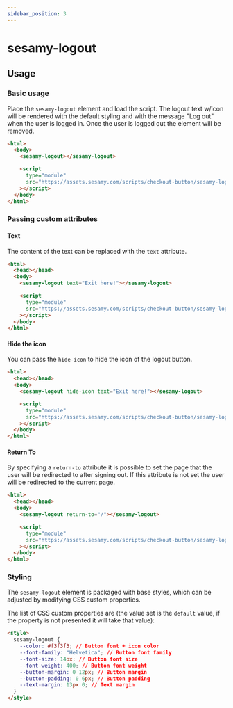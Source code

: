 ```yaml
---
sidebar_position: 3
---
```


# sesamy-logout

## Usage

### Basic usage

Place the `sesamy-logout` element and load the script. The logout text w/icon will be rendered with the default styling and with the message "Log out" when the user is logged in. Once the user is logged out the element will be removed.

```html
<html>
  <body>
    <sesamy-logout></sesamy-logout>

    <script
      type="module"
      src="https://assets.sesamy.com/scripts/checkout-button/sesamy-logout.min.js"
    ></script>
  </body>
</html>
```

### Passing custom attributes

#### Text

The content of the text can be replaced with the `text` attribute.

```html
<html>
  <head></head>
  <body>
    <sesamy-logout text="Exit here!"></sesamy-logout>

    <script
      type="module"
      src="https://assets.sesamy.com/scripts/checkout-button/sesamy-logout.min.js"
    ></script>
  </body>
</html>
```

#### Hide the icon

You can pass the `hide-icon` to hide the icon of the logout button.

```html
<html>
  <head></head>
  <body>
    <sesamy-logout hide-icon text="Exit here!"></sesamy-logout>

    <script
      type="module"
      src="https://assets.sesamy.com/scripts/checkout-button/sesamy-logout.min.js"
    ></script>
  </body>
</html>
```

#### Return To

By specifying a `return-to` attribute it is possible to set the page that the user will be redirected to after signing out. If this attribute is not set the user will be redirected to the current page.

```html
<html>
  <head></head>
  <body>
    <sesamy-logout return-to="/"></sesamy-logout>

    <script
      type="module"
      src="https://assets.sesamy.com/scripts/checkout-button/sesamy-logout.min.js"
    ></script>
  </body>
</html>
```

### Styling

The `sesamy-logout` element is packaged with base styles, which can be adjusted by modifying CSS custom properties.

The list of CSS custom properties are (the value set is the `default` value, if the property is not presented it will take that value):

```html
<style>
  sesamy-logout {
    --color: #f3f3f3; // Button font + icon color
    --font-family: "Helvetica"; // Button font family
    --font-size: 14px; // Button font size
    --font-weight: 400; // Button font weight
    --button-margin: 0 12px; // Button margin
    --button-padding: 0 6px; // Button padding
    --text-margin: 13px 0; // Text margin
  }
</style>
```
